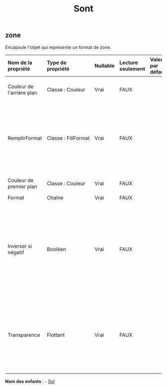 ﻿---
title: Sont
second_title: Aspose.Cells Cloud Documen
type: docs
url: /fr/specification/model/area/
description: "Aspose.Cells Spécification du modèle cloud : Zone. Gérez sans effort Excel et d'autres feuilles de calcul avec des fonctionnalités telles que l'ouverture, la génération, l'édition, le fractionnement, la fusion, la comparaison et la conversion."
kwords: Excel, Office, feuille de calcul, Cloud REST API, zone
weight: 50
---
## **zone**

 Encapsule l'objet qui représente un format de zone.

| Nom de la propriété| Type de propriété| Nullable| Lecture seulement| Valeur par défaut| Description|
|:- |:- |:- |:- |:- |:- |
| Couleur de l'arrière plan| Classe : Couleur| Vrai| FAUX|| Obtient ou définit l'arrière-plan du .|
| RemplirFormat| Classe : FillFormat| Vrai| FAUX|| Représente un objet qui contient les propriétés de mise en forme de remplissage pour le graphique ou la forme spécifié.|
| Couleur de premier plan| Classe : Couleur| Vrai| FAUX|| Obtient ou définit le premier plan.|
| Format| Chaîne| Vrai| FAUX|||
| Inverser si négatif| Booléen| Vrai| FAUX|| Si la propriété est vraie et que la valeur du point du graphique est un nombre négatif, la couleur de premier plan et la couleur d'arrière-plan seront échangées.|
| Transparence| Flottant| Vrai| FAUX|| Renvoie ou définit le degré de transparence de la zone sous la forme d'une valeur comprise entre 0,0 (opaque) et 1,0 (clair).|

**Nom des enfants** : 
	-  [Sol](floor) 

